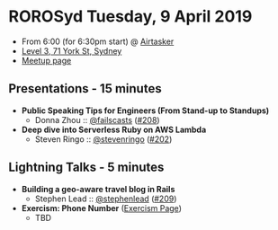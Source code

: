 # ROROSyd Tuesday, 9 April 2019

- From 6:00 (for 6:30pm start) @ [Airtasker][]
- [Level 3, 71 York St, Sydney][]
- [Meetup page][]

## Presentations - 15 minutes

- **Public Speaking Tips for Engineers (From Stand-up to Standups)**
  - Donna Zhou :: [@failscasts][] ([#208][])
- **Deep dive into Serverless Ruby on AWS Lambda**
  - Steven Ringo :: [@stevenringo][] ([#202][])

## Lightning Talks - 5 minutes

- **Building a geo-aware travel blog in Rails**
  - Stephen Lead :: [@stephenlead][] ([#209][])
- **Exercism: Phone Number** ([Exercism Page][])
  - TBD

[@failscasts]: https://twitter.com/failscasts
[#208]: https://github.com/rails-oceania/roro/issues/208
[@stevenringo]: https://twitter.com/stevenringo
[#202]: https://github.com/rails-oceania/roro/issues/208
[@stephenlead]: https://twitter.com/stephenlead
[#209]: https://github.com/rails-oceania/roro/issues/209
[Exercism Page]: https://exercism.io/tracks/ruby/exercises/phone-number
[Airtasker]: https://www.airtasker.com/
[Level 3, 71 York St, Sydney]: https://goo.gl/maps/dADqL1QY5Hp
[Meetup page]: https://www.meetup.com/en-AU/Ruby-On-Rails-Oceania-Sydney/events/jwptrqyzgbmb/
